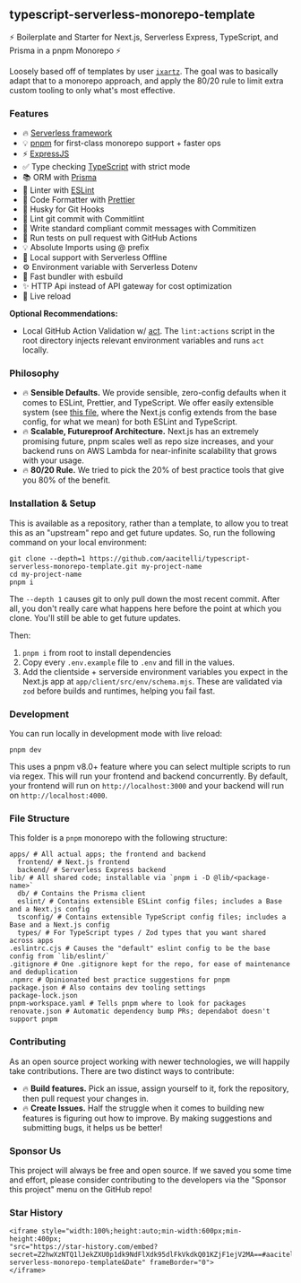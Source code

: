 ## typescript-serverless-monorepo-template

⚡ Boilerplate and Starter for Next.js, Serverless Express, TypeScript, and Prisma in a pnpm Monorepo ⚡

Loosely based off of templates by user [`ixartz`](https://github.com/ixartz). The goal was to basically adapt that to a monorepo approach, and apply the 80/20 rule to limit extra custom tooling to only what's most effective.

### Features

- 🔥 [Serverless framework](https://www.serverless.com)
- 💡 [pnpm](https://pnpm.io/) for first-class monorepo support + faster ops
- ⚡️ [ExpressJS](http://expressjs.com)
- ✅ Type checking [TypeScript](https://www.typescriptlang.org) with strict mode
- 📚 ORM with [Prisma](https://www.prisma.io)
- 📏 Linter with [ESLint](https://eslint.org)
- 💖 Code Formatter with [Prettier](https://prettier.io)
- 🦊 Husky for Git Hooks
- 🚓 Lint git commit with Commitlint
- 📓 Write standard compliant commit messages with Commitizen
- 👷 Run tests on pull request with GitHub Actions
- 💡 Absolute Imports using @ prefix
- 📖 Local support with Serverless Offline
- ⚙️ Environment variable with Serverless Dotenv
- 🎉 Fast bundler with esbuild
- ✨ HTTP Api instead of API gateway for cost optimization
- 💨 Live reload

**Optional Recommendations:**
- Local GitHub Action Validation w/ [act](https://github.com/nektos/act). The `lint:actions` script in the root directory injects relevant environment variables and runs `act` locally.

### Philosophy

- 🔥 **Sensible Defaults.** We provide sensible, zero-config defaults when it comes to ESLint, Prettier, and TypeScript. We offer easily extensible system (see [this file](https://github.com/aacitelli/typescript-serverless-monorepo-template/blob/main/lib/eslint/index.js), where the Next.js config extends from the base config, for what we mean) for both ESLint and TypeScript.
- 🔥 **Scalable, Futureproof Architecture.** Next.js has an extremely promising future, pnpm scales well as repo size increases, and your backend runs on AWS Lambda for near-infinite scalability that grows with your usage.
- 🔥 **80/20 Rule.** We tried to pick the 20% of best practice tools that give you 80% of the benefit.

### Installation & Setup

This is available as a repository, rather than a template, to allow you to treat this as an "upstream" repo and get future updates. So, run the following command on your local environment:

```
git clone --depth=1 https://github.com/aacitelli/typescript-serverless-monorepo-template.git my-project-name
cd my-project-name
pnpm i
```

The `--depth 1` causes git to only pull down the most recent commit. After all, you don't really care what happens here before the point at which you clone. You'll still be able to get future updates.

Then:

1. `pnpm i` from root to install dependencies
2. Copy every `.env.example` file to `.env` and fill in the values.
3. Add the clientside + serverside environment variables you expect in the Next.js app at `app/client/src/env/schema.mjs`. These are validated via `zod` before builds and runtimes, helping you fail fast.

### Development

You can run locally in development mode with live reload:

```
pnpm dev
```

This uses a pnpm v8.0+ feature where you can select multiple scripts to run via regex. This will run your frontend and backend concurrently. By default, your frontend will run on `http://localhost:3000` and your backend will run on `http://localhost:4000`. 

### File Structure

This folder is a `pnpm` monorepo with the following structure:

```shell
apps/ # All actual apps; the frontend and backend
  frontend/ # Next.js frontend
  backend/ # Serverless Express backend
lib/ # All shared code; installable via `pnpm i -D @lib/<package-name>`
  db/ # Contains the Prisma client
  eslint/ # Contains extensible ESLint config files; includes a Base and a Next.js config
  tsconfig/ # Contains extensible TypeScript config files; includes a Base and a Next.js config
  types/ # For TypeScript types / Zod types that you want shared across apps
.eslintrc.cjs # Causes the "default" eslint config to be the base config from `lib/eslint/`
.gitignore # One .gitignore kept for the repo, for ease of maintenance and deduplication
.npmrc # Opinionated best practice suggestions for pnpm
package.json # Also contains dev tooling settings
package-lock.json
pnpm-workspace.yaml # Tells pnpm where to look for packages
renovate.json # Automatic dependency bump PRs; dependabot doesn't support pnpm
```

### Contributing

As an open source project working with newer technologies, we will happily take contributions. There are two distinct ways to contribute:

- 🔥 **Build features.** Pick an issue, assign yourself to it, fork the repository, then pull request your changes in.
- 🔥 **Create Issues.** Half the struggle when it comes to building new features is figuring out how to improve. By making suggestions and submitting bugs, it helps us be better!

### Sponsor Us

This project will always be free and open source. If we saved you some time and effort, please consider contributing to the developers via the "Sponsor this project" menu on the GitHub repo!

### Star History
```
<iframe style="width:100%;height:auto;min-width:600px;min-height:400px;
"src="https://star-history.com/embed?secret=Z2hwXzNTQ1lJekZXU0p1dk9NdFlXdk95dlFkVkdkQ01KZjF1ejV2MA==#aacitelli/typescript-serverless-monorepo-template&Date" frameBorder="0">
</iframe>

```
